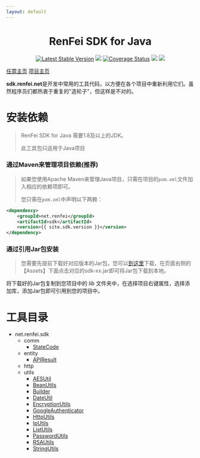 ```yaml
---
layout: default
---
```

<h1 align="center">RenFei SDK for Java</h1>

<p align="center">
<a href="https://search.maven.org/search?q=g:%22net.renfei%22%20AND%20a:%22sdk%22" target="_black"><img src="https://img.shields.io/maven-central/v/net.renfei/sdk.svg?label=Maven%20Central" alt="Latest Stable Version"/></a>
<a href="https://travis-ci.org/NeilRen/renfei-java-sdk" target="_black"><img src="https://travis-ci.org/NeilRen/renfei-java-sdk.svg?branch=master"/></a>
<a href='https://coveralls.io/github/NeilRen/renfei-java-sdk?branch=master' target="_black"><img src='https://coveralls.io/repos/github/NeilRen/renfei-java-sdk/badge.svg?branch=master' alt='Coverage Status' /></a>
<a href="https://codebeat.co/projects/github-com-neilren-renfei-java-sdk-master" target="_black"><img src="https://codebeat.co/badges/8fc75bd7-f1c3-4383-bbec-e752d71138d2" /></a>
<a href="https://ci.appveyor.com/project/NeilRen/renfei-java-sdk" target="_black"><img src="https://ci.appveyor.com/api/projects/status/ym3ev2dx20715too?svg=true"/></a>
</p>

<a href="https://www.renfei.net" target="_black">任霏主页</a>
<a href="https://github.com/renfei-net/renfei-java-sdk" target="_black">项目主页</a>

**sdk.renfei.net**是开发中常用的工具代码，以方便在各个项目中重新利用它们。虽然程序员们都热衷于重复的"造轮子"，但这样是不对的。

# 安装依赖

> RenFei SDK for Java 需要1.8及以上的JDK。
>
> 此工具包只适用于Java项目

### 通过Maven来管理项目依赖(推荐)

> 如果您使用Apache Maven来管理Java项目，只需在项目的`pom.xml`文件加入相应的依赖项即可。
>
> 您只需在`pom.xml`中声明以下两赖：

```xml
<dependency>
    <groupId>net.renfei</groupId>
    <artifactId>sdk</artifactId>
    <version>{{ site.sdk.version }}</version>
</dependency>
```

### 通过引用Jar包安装
> 您需要先提前下载好对应版本的Jar包，您可以<a href="https://github.com/renfei-net/renfei-java-sdk/packages/152444" target="_black">到这里</a>下载，在页面右侧的【Assets】下面点击对应的sdk-xx.jar即可将Jar包下载到本地。

将下载好的Jar包复制到您项目中的 _lib_ 文件夹中，在选择项目右键属性，选择添加库，添加Jar包即可引用到您的项目中。

# 工具目录

- net.renfei.sdk
  - comm
    - [StateCode](docs/comm/StateCode.html)
  - entity
    - [APIResult](docs/entity/APIResult.html)
  - http
  - utils
    - [AESUtil](docs/utils/AESUtil.html)
    - [BeanUtils](docs/utils/BeanUtils.html)
    - [Builder](docs/utils/Builder.html)
    - [DateUtil](docs/utils/DateUtil.html)
    - [EncryptionUtils](docs/utils/EncryptionUtils.html)
    - [GoogleAuthenticator](docs/utils/GoogleAuthenticator.html)
    - [HttpUtils](docs/utils/HttpUtils.html)
    - [IpUtils](docs/utils/IpUtils.html)
    - [ListUtils](docs/utils/ListUtils.html)
    - [PasswordUtils](docs/utils/PasswordUtils.html)
    - [RSAUtils](docs/utils/RSAUtils.html)
    - [StringUtils](docs/utils/StringUtils.html)


